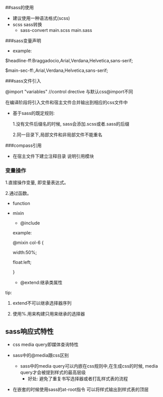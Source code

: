##sass的使用

- 建议使用一种语法格式(scss)
- scss sass转换
  - sass-convert main.scss main.sass

###sass变量声明 

- example:

$headline-ff:Braggadocio,Arial,Verdana,Helvetica,sans-serif;

$main-sec-ff:,Arial,Verdana,Helvetica,sans-serif;      

###sass文件引入

@import "variables" //control drective  与默认css@import不同

在编译阶段将引入文件和宿主文件合并输出到相应的css文件中

- 基于sass的既定规则:

  1.没有文件后缀名的时候, sass会添加.scss或者.sass的后缀

  2.同一目录下,局部文件和非局部文件不能重名

###compass引用

- 在宿主文件下建立注释目录 说明引用模块

### 变量操作

1.直接操作变量, 即变量表达式。

2.通过函数。

- function

- mixin

  - @include

  example:

  @mixin col-6 {

  width:50%;

  float:left;

  }

  - @extend:继承类属性

 tip: 

1. extend不可以继承选择器序列

2. 使用%.用来构建只用来继承的选择器

## sass响应式特性

- css media query即媒体查询特性
- sass中的@media跟css区别
  - sass中的media query可以内嵌在css规则中,在生成css的时候, media query才会被提到样式的最高层级
    - 好处: 避免了重复书写选择器或者打乱样式表的流程 

- 在嵌套的时候使用sass的at-root指令 可以将样式输出到样式表的顶层


